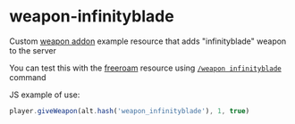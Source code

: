 # weapon-infinityblade

Custom [weapon addon](https://docs.altv.mp/gta/articles/tutorials/stream_weapons.html) example resource that adds "infinityblade" weapon to the server

You can test this with the [freeroam](../freeroam) resource using [`/weapon infinityblade`](../freeroam/README.md#commands) command

JS example of use:

```js
player.giveWeapon(alt.hash('weapon_infinityblade'), 1, true)
```
